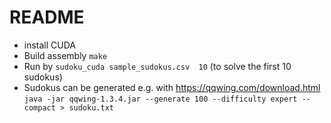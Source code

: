 # README

* install CUDA
* Build assembly `make`
* Run by `sudoku_cuda sample_sudokus.csv  10` (to solve the first 10 sudokus)
* Sudokus can be generated e.g. with <https://qqwing.com/download.html> `java -jar qqwing-1.3.4.jar --generate 100 --difficulty expert --compact > sudoku.txt`

